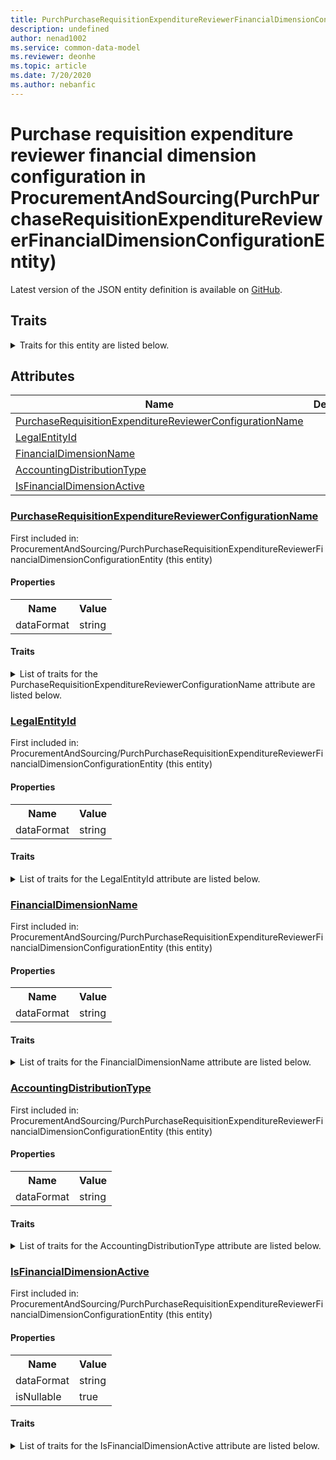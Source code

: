 ```yaml
---
title: PurchPurchaseRequisitionExpenditureReviewerFinancialDimensionConfigurationEntity in ProcurementAndSourcing - Common Data Model | Microsoft Docs
description: undefined
author: nenad1002
ms.service: common-data-model
ms.reviewer: deonhe
ms.topic: article
ms.date: 7/20/2020
ms.author: nebanfic
---
```


# Purchase requisition expenditure reviewer financial dimension configuration in ProcurementAndSourcing(PurchPurchaseRequisitionExpenditureReviewerFinancialDimensionConfigurationEntity)

  
 Latest version of the JSON entity definition is available on <a href="https://github.com/Microsoft/CDM/tree/master/schemaDocuments/core/operationsCommon/Entities/SupplyChain/ProcurementAndSourcing/PurchPurchaseRequisitionExpenditureReviewerFinancialDimensionConfigurationEntity.cdm.json" target="_blank">GitHub</a>.  

## Traits

<details>
<summary>Traits for this entity are listed below.  
</summary>

**is.CDM.entityVersion**  
  <table><tr><th>Parameter</th><th>Value</th><th>Data type</th><th>Explanation</th></tr><tr><td>versionNumber</td><td>"1.0"</td><td>string</td><td>semantic version number of the entity</td></tr></table>

**is.application.releaseVersion**  
  <table><tr><th>Parameter</th><th>Value</th><th>Data type</th><th>Explanation</th></tr><tr><td>releaseVersion</td><td>"10.0.13.0"</td><td>string</td><td>semantic version number of the application introducing this entity</td></tr></table>

**is.localized.displayedAs**  
  Holds the list of language specific display text for an object.  <table><tr><th>Parameter</th><th>Value</th><th>Data type</th><th>Explanation</th></tr><tr><td>localizedDisplayText</td><td><table><tr><th>languageTag</th><th>displayText</th></tr><tr><td>en</td><td>Purchase requisition expenditure reviewer financial dimension configuration</td></tr></table></td><td>entity</td><td>a reference to the constant entity holding the list of localized text</td></tr></table>

</details>

## Attributes

|Name|Description|First Included in Instance|
|---|---|---|
|[PurchaseRequisitionExpenditureReviewerConfigurationName](#PurchaseRequisitionExpenditureReviewerConfigurationName)||<a href="PurchPurchaseRequisitionExpenditureReviewerFinancialDimensionConfigurationEntity.md" target="_blank">ProcurementAndSourcing/PurchPurchaseRequisitionExpenditureReviewerFinancialDimensionConfigurationEntity</a>|
|[LegalEntityId](#LegalEntityId)||<a href="PurchPurchaseRequisitionExpenditureReviewerFinancialDimensionConfigurationEntity.md" target="_blank">ProcurementAndSourcing/PurchPurchaseRequisitionExpenditureReviewerFinancialDimensionConfigurationEntity</a>|
|[FinancialDimensionName](#FinancialDimensionName)||<a href="PurchPurchaseRequisitionExpenditureReviewerFinancialDimensionConfigurationEntity.md" target="_blank">ProcurementAndSourcing/PurchPurchaseRequisitionExpenditureReviewerFinancialDimensionConfigurationEntity</a>|
|[AccountingDistributionType](#AccountingDistributionType)||<a href="PurchPurchaseRequisitionExpenditureReviewerFinancialDimensionConfigurationEntity.md" target="_blank">ProcurementAndSourcing/PurchPurchaseRequisitionExpenditureReviewerFinancialDimensionConfigurationEntity</a>|
|[IsFinancialDimensionActive](#IsFinancialDimensionActive)||<a href="PurchPurchaseRequisitionExpenditureReviewerFinancialDimensionConfigurationEntity.md" target="_blank">ProcurementAndSourcing/PurchPurchaseRequisitionExpenditureReviewerFinancialDimensionConfigurationEntity</a>|

### <a href=#PurchaseRequisitionExpenditureReviewerConfigurationName name="PurchaseRequisitionExpenditureReviewerConfigurationName">PurchaseRequisitionExpenditureReviewerConfigurationName</a>

First included in: ProcurementAndSourcing/PurchPurchaseRequisitionExpenditureReviewerFinancialDimensionConfigurationEntity (this entity)  

#### Properties

<table><tr><th>Name</th><th>Value</th></tr><tr><td>dataFormat</td><td>string</td></tr></table>

#### Traits

<details>
<summary>List of traits for the PurchaseRequisitionExpenditureReviewerConfigurationName attribute are listed below.</summary>

**is.dataFormat.character**  
**is.dataFormat.big**  
**is.dataFormat.array**  
**is.dataFormat.character**  
**is.dataFormat.array**  
</details>

### <a href=#LegalEntityId name="LegalEntityId">LegalEntityId</a>

First included in: ProcurementAndSourcing/PurchPurchaseRequisitionExpenditureReviewerFinancialDimensionConfigurationEntity (this entity)  

#### Properties

<table><tr><th>Name</th><th>Value</th></tr><tr><td>dataFormat</td><td>string</td></tr></table>

#### Traits

<details>
<summary>List of traits for the LegalEntityId attribute are listed below.</summary>

**is.dataFormat.character**  
**is.dataFormat.big**  
**is.dataFormat.array**  
**is.dataFormat.character**  
**is.dataFormat.array**  
</details>

### <a href=#FinancialDimensionName name="FinancialDimensionName">FinancialDimensionName</a>

First included in: ProcurementAndSourcing/PurchPurchaseRequisitionExpenditureReviewerFinancialDimensionConfigurationEntity (this entity)  

#### Properties

<table><tr><th>Name</th><th>Value</th></tr><tr><td>dataFormat</td><td>string</td></tr></table>

#### Traits

<details>
<summary>List of traits for the FinancialDimensionName attribute are listed below.</summary>

**is.dataFormat.character**  
**is.dataFormat.big**  
**is.dataFormat.array**  
**is.dataFormat.character**  
**is.dataFormat.array**  
</details>

### <a href=#AccountingDistributionType name="AccountingDistributionType">AccountingDistributionType</a>

First included in: ProcurementAndSourcing/PurchPurchaseRequisitionExpenditureReviewerFinancialDimensionConfigurationEntity (this entity)  

#### Properties

<table><tr><th>Name</th><th>Value</th></tr><tr><td>dataFormat</td><td>string</td></tr></table>

#### Traits

<details>
<summary>List of traits for the AccountingDistributionType attribute are listed below.</summary>

**is.dataFormat.character**  
**is.dataFormat.big**  
**is.dataFormat.array**  
**is.dataFormat.character**  
**is.dataFormat.array**  
</details>

### <a href=#IsFinancialDimensionActive name="IsFinancialDimensionActive">IsFinancialDimensionActive</a>

First included in: ProcurementAndSourcing/PurchPurchaseRequisitionExpenditureReviewerFinancialDimensionConfigurationEntity (this entity)  

#### Properties

<table><tr><th>Name</th><th>Value</th></tr><tr><td>dataFormat</td><td>string</td></tr><tr><td>isNullable</td><td>true</td></tr></table>

#### Traits

<details>
<summary>List of traits for the IsFinancialDimensionActive attribute are listed below.</summary>

**is.dataFormat.character**  
**is.dataFormat.big**  
**is.dataFormat.array**  
**is.nullable**  
The attribute value may be set to NULL.  

**is.dataFormat.character**  
**is.dataFormat.array**  
</details>
